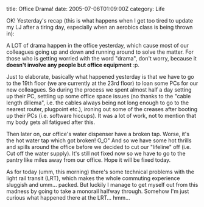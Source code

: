 title: Office Drama!
date: 2005-07-06T01:09:00Z
category: Life

OK! Yesterday's recap (this is what happens when I get too tired to update my LJ after a tiring day, especially when an aerobics class is being thrown in):

A LOT of drama happen in the office yesterday, which cause most of our colleagues going up and down and running around to solve the matter. For those who is getting worried with the word "drama", don't worry, because it **doesn't involve any people but office equipment** :p.

Just to elaborate, basically what happened yesterday is that we have to go to the 19th floor (we are currently at the 23rd floor) to loan some PCs for our new colleagues. So during the process we spent almost half a day setting up their PC, settling up some office space issues (no thanks to the "cable length dillema", i.e. the cables always being not long enough to go to the nearest router, plugpoint etc.), ironing out some of the creases after booting up their PCs (i.e. software hiccups). It was a lot of work, not to mention that my body gets all fatigued after this.

Then later on, our office's water dispenser have a broken tap. Worse, it's the hot water tap which got broken! O\_O" And so we have some hot thrills and spills around the office before we decided to cut our "lifeline" off (i.e. Cut off the water supply). It's still not fixed now so we have to go to the pantry like miles away from our office. Hope it will be fixed today.

As for today (umm, this morning) there's some technical problems with the light rail transit (LRT), which makes the whole commuting experience sluggish and umm… packed. But luckily I manage to get myself out from this madness by going to take a monorail halfway through. Somehow I'm just curious what happened there at the LRT… hmm…
